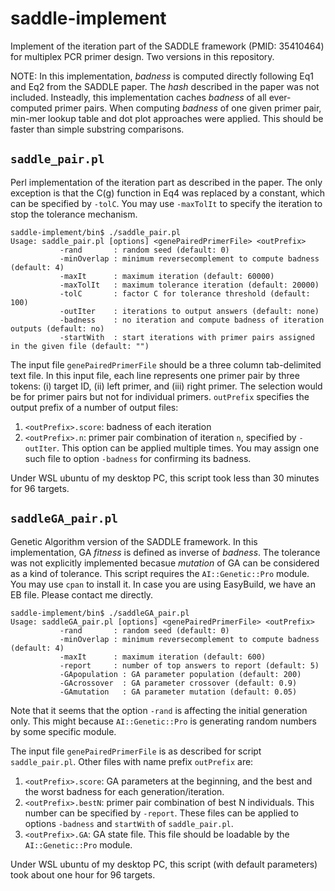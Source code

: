 # saddle-implement

Implement of the iteration part of the SADDLE framework (PMID: 35410464) for multiplex PCR primer design. Two versions in this repository.

NOTE: In this implementation, _badness_ is computed directly following Eq1 and Eq2 from the SADDLE paper. The _hash_ described in the paper was not included. Insteadly, this implementation caches _badness_ of all ever-computed primer pairs. When computing _badness_ of one given primer pair, min-mer lookup table and dot plot approaches were applied. This should be faster than simple substring comparisons.

## `saddle_pair.pl`

Perl implementation of the iteration part as described in the paper. The only exception is that the C(g) function in Eq4 was replaced by a constant, which can be specified by `-tolC`. You may use `-maxTolIt` to specify the iteration to stop the tolerance mechanism.

```
saddle-implement/bin$ ./saddle_pair.pl
Usage: saddle_pair.pl [options] <genePairedPrimerFile> <outPrefix>
           -rand       : random seed (default: 0)
           -minOverlap : minimum reversecomplement to compute badness (default: 4)
           -maxIt      : maximum iteration (default: 60000)
           -maxTolIt   : maximum tolerance iteration (default: 20000)
           -tolC       : factor C for tolerance threshold (default: 100)
           -outIter    : iterations to output answers (default: none)
           -badness    : no iteration and compute badness of iteration outputs (default: no)
           -startWith  : start iterations with primer pairs assigned in the given file (default: "")
```

The input file `genePairedPrimerFile` should be a three column tab-delimited text file. In this input file, each line represents one primer pair by three tokens: (i) target ID, (ii) left primer, and (iii) right primer. The selection would be for primer pairs but not for individual primers. `outPrefix` specifies the output prefix of a number of output files:
1. `<outPrefix>.score`: badness of each iteration
2. `<outPrefix>.n`: primer pair combination of iteration `n`, specified by `-outIter`. This option can be applied multiple times. You may assign one such file to option `-badness` for confirming its badness.

Under WSL ubuntu of my desktop PC, this script took less than 30 minutes for 96 targets.

## `saddleGA_pair.pl`

Genetic Algorithm version of the SADDLE framework. In this implementation, GA _fitness_ is defined as inverse of _badness_. The tolerance was not explicitly implemented becasue _mutation_ of GA can be considered as a kind of tolerance. This script requires the `AI::Genetic::Pro` module. You may use `cpan` to install it. In case you are using EasyBuild, we have an EB file. Please contact me directly.

```
saddle-implement/bin$ ./saddleGA_pair.pl
Usage: saddleGA_pair.pl [options] <genePairedPrimerFile> <outPrefix>
           -rand       : random seed (default: 0)
           -minOverlap : minimum reversecomplement to compute badness (default: 4)
           -maxIt      : maximum iteration (default: 600)
           -report     : number of top answers to report (default: 5)
           -GApopulation : GA parameter population (default: 200)
           -GAcrossover  : GA parameter crossover (default: 0.9)
           -GAmutation   : GA parameter mutation (default: 0.05)
```

Note that it seems that the option `-rand` is affecting the initial generation only. This might because `AI::Genetic::Pro` is generating random numbers by some specific module.

The input file `genePairedPrimerFile` is as described for script `saddle_pair.pl`. Other files with name prefix `outPrefix` are:
1. `<outPrefix>.score`: GA parameters at the beginning, and the best and the worst badness for each generation/iteration.
2. `<outPrefix>.bestN`: primer pair combination of best N individuals. This number can be specified by `-report`. These files can be applied to options `-badness` and `startWith` of `saddle_pair.pl`.
3. `<outPrefix>.GA`: GA state file. This file should be loadable by the `AI::Genetic::Pro` module.

Under WSL ubuntu of my desktop PC, this script (with default parameters) took about one hour for 96 targets.
